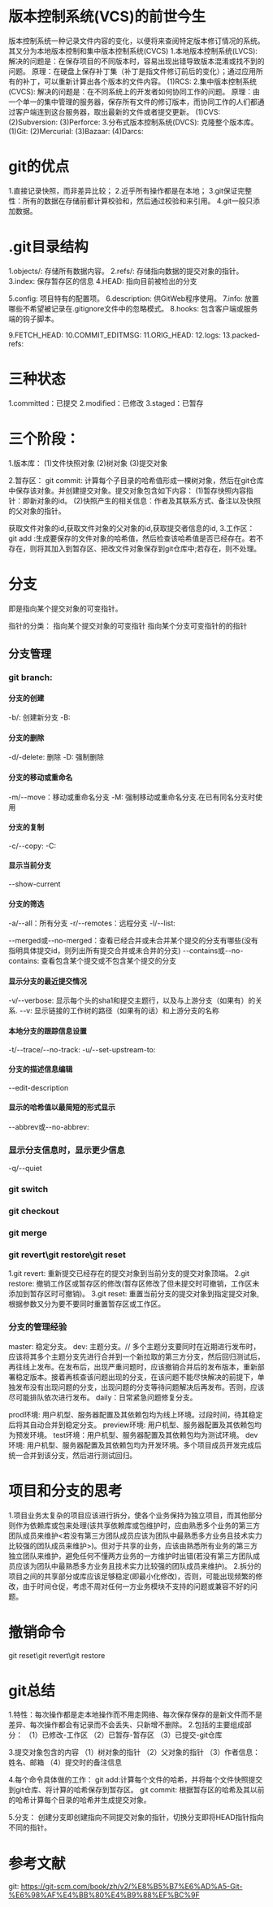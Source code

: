 # 版本控制系统(VCS)的前世今生
版本控制系统一种记录文件内容的变化，以便将来查阅特定版本修订情况的系统。其又分为本地版本控制和集中版本控制系统(CVCS)
1.本地版本控制系统(LVCS): 
  解决的问题是：在保存项目的不同版本时，容易出现出错导致版本混淆或找不到的问题。
  原理：在硬盘上保存补丁集（补丁是指文件修订前后的变化）；通过应用所有的补丁，可以重新计算出各个版本的文件内容。
  (1)RCS:
2.集中版本控制系统(CVCS): 
  解决的问题是：在不同系统上的开发者如何协同工作的问题。
  原理：由一个单一的集中管理的服务器，保存所有文件的修订版本，而协同工作的人们都通过客户端连到这台服务器，取出最新的文件或者提交更新。
  (1)CVS:
  (2)Subversion: 
  (3)Perforce: 
3.分布式版本控制系统(DVCS): 克隆整个版本库。
  (1)Git:
  (2)Mercurial:
  (3)Bazaar:
  (4)Darcs:
# git的优点
1.直接记录快照，而非差异比较；
2.近乎所有操作都是在本地；
3.git保证完整性：所有的数据在存储前都计算校验和，然后通过校验和来引用。
4.git一般只添加数据。

# .git目录结构
1.objects/: 存储所有数据内容。
2.refs/: 存储指向数据的提交对象的指针。
3.index: 保存暂存区的信息
4.HEAD: 指向目前被检出的分支

5.config: 项目特有的配置项。
6.description: 供GitWeb程序使用。
7.info: 放置哪些不希望被记录在.gitignore文件中的忽略模式。
8.hooks: 包含客户端或服务端的钩子脚本。

9.FETCH_HEAD:
10.COMMIT_EDITMSG:
11.ORIG_HEAD:
12.logs:
13.packed-refs:
# 三种状态
1.committed：已提交
2.modified：已修改
3.staged：已暂存

# 三个阶段：
1.版本库：
  (1)文件快照对象
  (2)树对象
  (3)提交对象

2.暂存区：
  git commit: 
    计算每个子目录的哈希值形成一棵树对象，然后在git仓库中保存该对象。并创建提交对象。提交对象包含如下内容：
    (1)暂存快照内容指针：即新对象的id。
    (2)快照产生的相关信息：作者及其联系方式、备注以及快照的父对象的指针。

  获取文件对象的id,获取文件对象的父对象的id,获取提交者信息的id,
3.工作区：
  git add :生成要保存的文件对象的哈希值，然后检查该哈希值是否已经存在。若不存在，则将其加入到暂存区、把改文件对象保存到git仓库中;若存在，则不处理。
# 分支
即是指向某个提交对象的可变指针。

指针的分类：
指向某个提交对象的可变指针
指向某个分支可变指针的的指针
## 分支管理
### git branch:
#### 分支的创建
-b/: 创建新分支
-B:

#### 分支的删除
-d/-delete: 删除
-D: 强制删除

#### 分支的移动或重命名
-m/--move：移动或重命名分支
-M: 强制移动或重命名分支.在已有同名分支时使用

#### 分支的复制
-c/--copy:
-C:

#### 显示当前分支
--show-current
#### 分支的筛选
-a/--all：所有分支
-r/--remotes：远程分支
-l/--list: 

--merged或--no-merged：查看已经合并或未合并某个提交的分支有哪些(没有指明具体提交id，则列出所有提交合并或未合并的分支)
--contains或--no-contains: 查看包含某个提交或不包含某个提交的分支
#### 显示分支的最近提交情况
-v/--verbose: 显示每个头的sha1和提交主题行，以及与上游分支（如果有）的关系.
--v: 显示链接的工作树的路径（如果有的话）和上游分支的名称
#### 本地分支的跟踪信息设置
-t/--trace/--no-track:
-u/--set-upstream-to:
####  分支的描述信息编辑
--edit-description

#### 显示的哈希值以最简短的形式显示
--abbrev或--no-abbrev: 

### 显示分支信息时，显示更少信息
-q/--quiet

### git switch
### git checkout 
### git merge
### git revert\git restore\git reset
1.git revert: 重新提交已经存在的提交对象到当前分支的提交对象顶端。
2.git restore: 撤销工作区或暂存区的修改(暂存区修改了但未提交时可撤销，工作区未添加到暂存区时可撤销)。
3.git reset: 重置当前分支的提交对象到指定提交对象,根据参数又分为要不要同时重置暂存区或工作区。






### 分支的管理经验
master: 稳定分支。
dev: 主题分支。// 多个主题分支要同时在近期进行发布时，应该将其多个主题分支先进行合并到一个新拉取的第三方分支，然后回归测试后，再往线上发布。在发布后，出现严重问题时，应该撤销合并后的发布版本，重新部署稳定版本。接着再核查该问题出现的分支，在该问题不能尽快解决的前提下，单独发布没有出现问题的分支，出现问题的分支等待问题解决后再发布。否则，应该尽可能排队依次进行发布。
daily：日常紧急问题修复分支。

prod环境: 用户机型、服务器配置及其依赖包均为线上环境。过段时间，待其稳定后将其自动合并到稳定分支。
preview环境: 用户机型、服务器配置及其依赖包均为预发环境。
test环境：用户机型、服务器配置及其依赖包均为测试环境。
dev环境: 用户机型、服务器配置及其依赖包均为开发环境。多个项目成员开发完成后统一合并到该分支，然后进行测试回归。

# 项目和分支的思考
1.项目业务太复杂的项目应该进行拆分，使各个业务保持为独立项目，而其他部分则作为依赖库或包来处理(该共享依赖库或包维护时，应由熟悉多个业务的第三方团队成员来维护<若没有第三方团队成员应该为团队中最熟悉多方业务且技术实力比较强的团队成员来维护>)。但对于共享的业务，应该由熟悉所有业务的第三方独立团队来维护，避免任何不懂两方业务的一方维护时出错(若没有第三方团队成员应该为团队中最熟悉多方业务且技术实力比较强的团队成员来维护)。
2.拆分的项目之间的共享部分或库应该足够稳定(即最小化修改)，否则，可能出现频繁的修改，由于时间仓促，考虑不周对任何一方业务模块不支持的问题或兼容不好的问题。

# 撤销命令
git reset\git revert\git restore

# git总结
1.特性：每次操作都是走本地操作而不用走网络、每次保存保存的是新文件而不是差异、每次操作都会有记录而不会丢失、只新增不删除。
2.包括的主要组成部分：
（1）已修改-工作区
（2）已暂存-暂存区
（3）已提交-git仓库

3.提交对象包含的内容
（1）树对象的指针
（2）父对象的指针
（3）作者信息：姓名、邮箱
（4）提交时的备注信息

4.每个命令具体做的工作：
git add:计算每个文件的哈希，并将每个文件快照提交到git仓库、将计算的哈希保存到暂存区。
git commit: 根据暂存区的哈希及其以前的哈希计算每个目录的哈希并生成提交对象。

5.分支：
创建分支即创建指向不同提交对象的指针，切换分支即将HEAD指针指向不同的指针。

# 参考文献
git: https://git-scm.com/book/zh/v2/%E8%B5%B7%E6%AD%A5-Git-%E6%98%AF%E4%BB%80%E4%B9%88%EF%BC%9F




